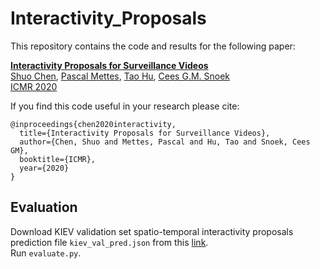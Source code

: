 # Interactivity_Proposals
This repository contains the code and results for the following paper:  

**[Interactivity Proposals for Surveillance Videos](https://dl.acm.org/doi/abs/10.1145/3372278.3390680)** \
[Shuo Chen](https://staff.fnwi.uva.nl/s.chen3/), 
[Pascal Mettes](https://staff.fnwi.uva.nl/p.s.m.mettes/index.html), 
[Tao Hu](http://taohu.me/), 
[Cees G.M. Snoek](http://www.ceessnoek.info/) \
[ICMR 2020](http://www.icmr2020.org/)


If you find this code useful in your research please cite:
```
@inproceedings{chen2020interactivity,
  title={Interactivity Proposals for Surveillance Videos},
  author={Chen, Shuo and Mettes, Pascal and Hu, Tao and Snoek, Cees GM},
  booktitle={ICMR},
  year={2020}
}
```

## Evaluation
Download KIEV validation set spatio-temporal interactivity proposals prediction file `kiev_val_pred.json` from this [link](https://surfdrive.surf.nl/files/index.php/s/jgS6woJ9MOz8qIr). \
Run ``evaluate.py``.

